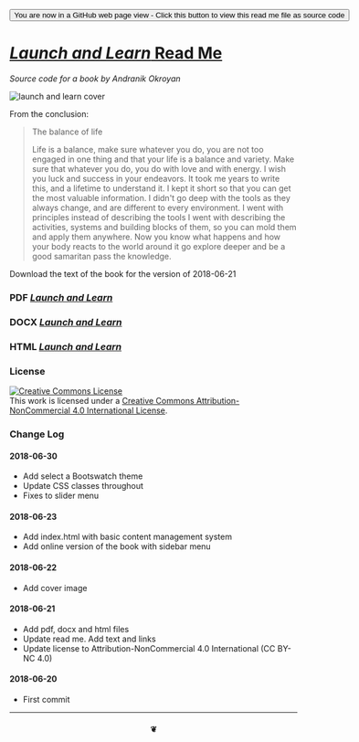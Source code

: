 <span style=display:none; >[You are now in a GitHub source code view - click this link to view Read Me file as a web page]( https://launchandlearn.github.io/index.html "View file as a web page." ) </span>

<div><input type=button onclick="window.location.href='https://github.com/launchandlearn/launchandlearn.github.io'";
value='You are now in a GitHub web page view - Click this button to view this read me file as source code' class="btn btn-primary" title="Download versions available for you to remix" ></div>

# [_Launch and Learn_ Read Me]( #README.md )

_Source code for a book by Andranik Okroyan_

<img alt="launch and learn cover" src="https://launchandlearn.github.io/launch-and-learn-cover.png" style=max-width:900px;/>


From the conclusion:

>The balance of life
>
> Life is a balance, make sure whatever you do, you are not too engaged in one thing and that your life is a balance and variety. Make sure that whatever you do, you do with love and with energy. I wish you luck and success in your endeavors. It took me years to write this, and a lifetime to understand it. I kept it short so that you can get the most valuable information. I didn't go deep with the tools as they always change, and are different to every environment. I went with principles instead of describing the tools I went with describing the activities, systems and building blocks of them, so you can mold them and apply them anywhere. Now you know what happens and how your body reacts to the world around it go explore deeper and be a good samaritan pass the knowledge.

Download the text of the book for the version of 2018-06-21

### PDF [_Launch and Learn_]( launch-and-learn-by-andranik-okroyan.pdf )

### DOCX [_Launch and Learn_]( launch-and-learn-by-andranik-okroyan.docx )

### HTML [_Launch and Learn_]( https://launchandlearn.github.io/launch-and-learn-by-andranik-okroyan.html )

### License

<a rel="license" href="http://creativecommons.org/licenses/by-nc/4.0/"><img alt="Creative Commons License" style="border-width:0" src="https://i.creativecommons.org/l/by-nc/4.0/88x31.png" /></a><br />This work is licensed under a <a rel="license" href="http://creativecommons.org/licenses/by-nc/4.0/">Creative Commons Attribution-NonCommercial 4.0 International License</a>.



### Change Log

#### 2018-06-30

* Add select a Bootswatch theme
* Update CSS classes throughout
* Fixes to slider menu

#### 2018-06-23

* Add index.html with basic content management system
* Add online version of the book with sidebar menu

#### 2018-06-22

* Add cover image

#### 2018-06-21

* Add pdf, docx and html files
* Update read me. Add text and links
* Update license to Attribution-NonCommercial 4.0 International (CC BY-NC 4.0)

#### 2018-06-20

* First commit

***

#### <center title="hello!" >❦</center>
